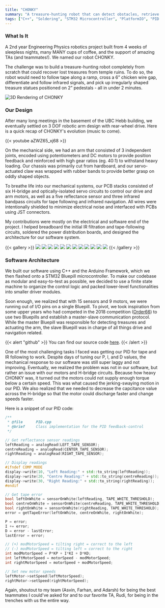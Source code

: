 ```yaml
---
title: "CHONKY"
summary: "A treasure-hunting robot that can detect obstacles, retrieve treasures, and navigate autonomously."
tags: ["C++", "Soldering", "STM32 Microcontroller", "PlatformIO", "PID Control"]
---
```


### What Is It
A 2nd year Engineering Physics robotics project built from 4 weeks of sleepless nights, many MANY cups of coffee, and the support of amazing TAs (and teammates!). We named our robot CHONKY.

The challenge was to build a treasure-hunting robot completely from scratch that could recover lost treasures from temple ruins. To do so, the robot would need to follow tape along a ramp, cross a 6” chicken wire gap, differentiate and follow infrared signals, and pick up irregularly shaped treasure statues positioned on 2” pedestals - all in under 2 minutes.

![3D Rendering of CHONKY](gallery/3D_render.png)

### Our Design
After many long meetings in the basement of the UBC Hebb building, we eventually settled on 3 DOF robotic arm design with rear-wheel drive. Here is a quick recap of CHONKY's evolution (music to come).

{{< youtube aZWZ65_xj68 >}}

On the mechanical side, we had an arm that consisted of 3 independent joints, encoded using potentiometers and DC motors to provide position feedback and reinforced with high gear ratios (eg. 40:1) to withstand heavy loading. Our chassis was primarily cut from hardboard, and our servo-actuated claw was wrapped with rubber bands to provide better grasp on oddly shaped objects.

To breathe life into our mechanical systems, our PCB stacks consisted of six H-bridge and optically-isolated servo circuits to control our drive and arm motors, as well as a five reflectance sensor and three infrared bandpass circuits for tape following and infrared navigation. All wires were intentionally shielded to minimize electrical noise and interfaced with PCBs using JST connectors.

My contributions were mostly on the electrical and software end of the project. I helped breadboard the initial IR filtration and tape-following circuits, soldered the power distribution boards, and designed the architecture for our software system.

{{< gallery >}}
  <img src="gallery/img1.jpg" class="grid-w33" />
  <img src="gallery/img2.jpg" class="grid-w33" />
  <img src="gallery/img3.jpg" class="grid-w33" />
  <img src="gallery/img4.jpg" class="grid-w33" />
  <img src="gallery/img5.jpg" class="grid-w33" />
  <img src="gallery/img6.jpg" class="grid-w33" />
  <img src="gallery/img7.jpg" class="grid-w33" />
  <img src="gallery/img8.jpg" class="grid-w33" />
  <img src="gallery/img9.jpg" class="grid-w33" />
  <img src="gallery/img10.jpg" class="grid-w33" />
  <img src="gallery/img11.jpg" class="grid-w33" />
  <img src="gallery/img12.jpg" class="grid-w33" />
{{< /gallery >}}

### Software Architecture
We built our software using C++ and the Arduino Framework, which we then flashed onto a STM32 Bluepill microcontroller. To make our codebase as modular and easy-to-test as possible, we decided to use a finite state machine to organize the control logic and packed lower-level functionalities into smaller driver modules.

Soon enough, we realized that with 15 sensors and 9 motors, we were running out of I/O pins on a single Bluepill. To pivot, we took inspiration from some upper years who had competed in the 2018 competition ([Order66](https://order66bot.github.io/)) to use two Bluepills and establish a master-slave communication protocol. While the master Bluepill was responsible for detecting treasures and actuating the arm, the slave Bluepill was in charge of all things drive and navigation related.

{{< alert "github" >}}
You can find our source code [here](https://github.com/evinli/CHONKY).
{{< /alert >}}

One of the most challenging tasks I faced was getting our PID for tape and IR following to work. Despite days of tuning our P, I, and D values, the mechanical response to our software was still super laggy and not improving. Eventually, we realized the problem was not in our software, but rather an issue with our motors and H-bridge circuits. Because how heavy CHONKY was, it turned out the motors could not supply enough torque below a certain speed. This was what caused the jerking-swaying motion in our PID. We also realized that we needed to decrease the capcitance value across the H-bridge so that the motor could discharge faster and change speeds faster.

Here is a snippet of our PID code:

```cpp
/**
 * @file      PID.cpp
 * @brief     Class implementation for the PID feedback-control
 */

// Get reflectance sensor readings
leftReading = analogRead(LEFT_TAPE_SENSOR);
centreReading = analogRead(CENTER_TAPE_SENSOR);
rightReading = analogRead(RIGHT_TAPE_SENSOR);

// Display readings
#ifndef COMP_MODE
display->write(10, "Left Reading:" + std::to_string(leftReading));
display->write(20, "Centre Reading:" + std::to_string(centreReading));
display->write(30, "Right Reading:" + std::to_string(rightReading));
#endif

// Get tape error
bool leftOnWhite = sensorOnWhite(leftReading, TAPE_WHITE_THRESHOLD);
bool centreOnWhite = sensorOnWhite(centreReading, TAPE_WHITE_THRESHOLD);
bool rightOnWhite = sensorOnWhite(rightReading, TAPE_WHITE_THRESHOLD);
error = getTapeError(leftOnWhite, centreOnWhite, rightOnWhite);

P = error;
I += error;
D = error - lastError;
lastError = error;

// (+) modMotorSpeed = tilting right = correct to the left
// (-) modMotorSpeed = tilting left = correct to the right
int modMotorSpeed = P*KP + I*KI + D*KD;
int leftMotorSpeed = motorSpeed - modMotorSpeed;
int rightMotorSpeed = motorSpeed + modMotorSpeed;

// Set new motor speeds
leftMotor->setSpeed(leftMotorSpeed);
rightMotor->setSpeed(rightMotorSpeed);
```

Again, shoutout to my team (Asvin, Farhan, and Adarsh) for being the best teammates I could've asked for and to our favorite TA, Rudi, for being in the trenches with us the entire way.

